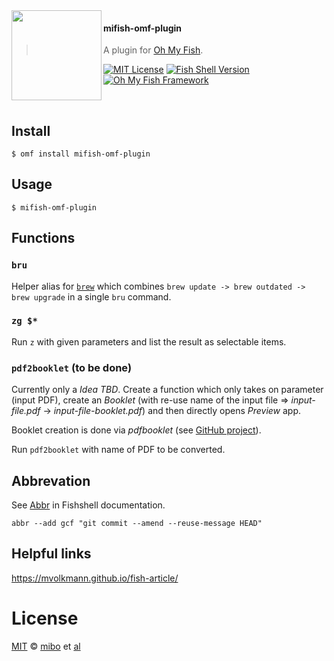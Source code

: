 <img src="https://cdn.rawgit.com/oh-my-fish/oh-my-fish/e4f1c2e0219a17e2c748b824004c8d0b38055c16/docs/logo.svg" align="left" width="144px" height="144px"/>

#### mifish-omf-plugin
> A plugin for [Oh My Fish][omf-link].

[![MIT License](https://img.shields.io/badge/license-MIT-007EC7.svg?style=flat-square)](/LICENSE)
[![Fish Shell Version](https://img.shields.io/badge/fish-v2.2.0-007EC7.svg?style=flat-square)](https://fishshell.com)
[![Oh My Fish Framework](https://img.shields.io/badge/Oh%20My%20Fish-Framework-007EC7.svg?style=flat-square)](https://www.github.com/oh-my-fish/oh-my-fish)

<br/>


## Install

```fish
$ omf install mifish-omf-plugin
```


## Usage

```fish
$ mifish-omf-plugin
```

## Functions

### `bru`
Helper alias for [`brew`](https://brew.sh) which combines `brew update -> brew outdated -> brew upgrade` in a single `bru` command.

### `zg $*`
Run `z` with given parameters and list the result as selectable items.

### `pdf2booklet` (to be done)
Currently only a _Idea TBD_. Create a function which only takes on parameter (input PDF), create an _Booklet_ (with re-use name of the input file => _input-file.pdf_ -> _input-file-booklet.pdf_) and then directly opens _Preview_ app.

Booklet creation is done via _pdfbooklet_ (see [GitHub project](https://github.com/sptim/pdfbooklet)).

Run `pdf2booklet` with name of PDF to be converted.


## Abbrevation
See [Abbr](https://fishshell.com/docs/current/commands.html#abbr) in Fishshell documentation.

```fish
abbr --add gcf "git commit --amend --reuse-message HEAD"
```

## Helpful links
https://mvolkmann.github.io/fish-article/

# License

[MIT][mit] © [mibo][author] et [al][contributors]


[mit]:            https://opensource.org/licenses/MIT
[author]:         https://github.com/{{USER}}
[contributors]:   https://github.com/{{USER}}/plugin-mifish-omf-plugin/graphs/contributors
[omf-link]:       https://www.github.com/oh-my-fish/oh-my-fish

[license-badge]:  https://img.shields.io/badge/license-MIT-007EC7.svg?style=flat-square
